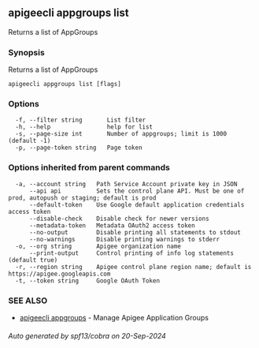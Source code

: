 ## apigeecli appgroups list

Returns a list of AppGroups

### Synopsis

Returns a list of AppGroups

```
apigeecli appgroups list [flags]
```

### Options

```
  -f, --filter string       List filter
  -h, --help                help for list
  -s, --page-size int       Number of appgroups; limit is 1000 (default -1)
  -p, --page-token string   Page token
```

### Options inherited from parent commands

```
  -a, --account string   Path Service Account private key in JSON
      --api api          Sets the control plane API. Must be one of prod, autopush or staging; default is prod
      --default-token    Use Google default application credentials access token
      --disable-check    Disable check for newer versions
      --metadata-token   Metadata OAuth2 access token
      --no-output        Disable printing all statements to stdout
      --no-warnings      Disable printing warnings to stderr
  -o, --org string       Apigee organization name
      --print-output     Control printing of info log statements (default true)
  -r, --region string    Apigee control plane region name; default is https://apigee.googleapis.com
  -t, --token string     Google OAuth Token
```

### SEE ALSO

* [apigeecli appgroups](apigeecli_appgroups.md)	 - Manage Apigee Application Groups

###### Auto generated by spf13/cobra on 20-Sep-2024
